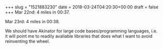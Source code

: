 +++
slug = "1521883230"
date = 2018-03-24T04:20:30+00:00
draft = false
+++
Mar 22nd: 4 miles in 00:37.

Mar 23rd: 4 miles in 00:38.

We should have Akinator for large code bases/programming languages, i.e. it will point me to readily avaliable libraries that does what I want to avoid reinventing the wheel.